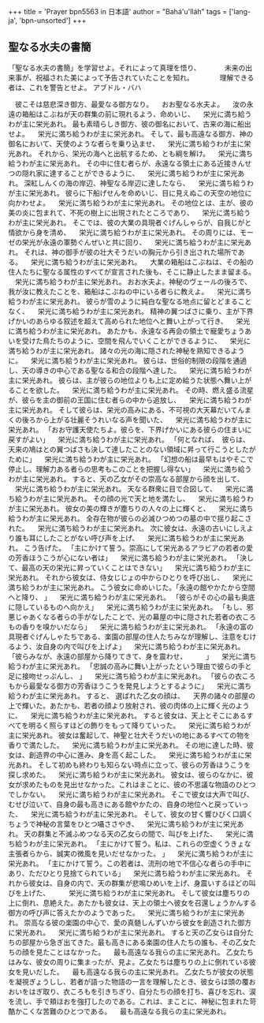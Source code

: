 +++
title = 'Prayer bpn5563 in 日本語'
author = "Bahá'u'lláh"
tags = ['lang-ja', 'bpn-unsorted']
+++
## 聖なる水夫の書簡

「聖なる水夫の書簡」を学習せよ。それによって真理を悟り、　　　　未来の出来事が、祝福された美によって予告されていたことを知れ。　　　　 理解できる者は、これを警告とせよ。                アブドル・バハ

　彼こそは慈悲深き御方、最愛なる御方なり。
　おお聖なる水夫よ。
　汝の永遠の箱船はこぶねが天の群集の前に現れるよう、命めいじ、
　栄光に満ち給うわが主に栄光あれ。
最も素晴らしき御方、彼の御名において、古来の海に船出せよ。
　栄光に満ち給うわが主に栄光あれ。
そして、最も高遠なる御方、神の御名において、天使のような者らを乗り込ませ、
　栄光に満ち給うわが主に栄光あれ。
それから、栄光の海へと出航するため、とも綱を解け。
　栄光に満ち給うわが主に栄光あれ。
その中に住む者らが、永遠なる領土にある近接きんせつの隠れ家に達することができるように、
　栄光に満ち給うわが主に栄光あれ。
深紅しんくの海の岸辺、神聖なる岸辺に達したなら、
　栄光に満ち給うわが主に栄光あれ。
彼らに下船げせんを命めいじ、目に見えぬこの天空の地位に向かわせよ。
　栄光に満ち給うわが主に栄光あれ。
その地位とは、主が、彼の美の炎に包まれて、不死の樹上に出現されたところであり、
　栄光に満ち給うわが主に栄光あれ。
そこでは、彼の大業の具現者ぐげんしゃらが、自我じがと情欲から身を清め、
　栄光に満ち給うわが主に栄光あれ。
その周りには、モーゼの栄光が永遠の軍勢ぐんぜいと共に回り、
　栄光に満ち給うわが主に栄光あれ。
それは、神の御手が彼の壮大そうだいの胸元から引き出された場所である。
　栄光に満ち給うわが主に栄光あれ。
　大業の箱船はこぶねは、その船の住人たちに聖なる属性のすべてが宣言された後も、そこに静止したまま留まる。
　栄光に満ち給うわが主に栄光あれ。
おお水夫よ。神秘のヴェールの後ろで、我が汝に教えたことを、箱船はこぶねの中にいる者らに教えよ。
　栄光に満ち給うわが主に栄光あれ。
彼らが雪のように純白な聖なる地点に留とどまることなく、
　栄光に満ち給うわが主に栄光あれ。
精神の翼つばさに乗り、主が下界げかいのあらゆる叙述を超えて高められた地位へと舞い上がって行き、
　栄光に満ち給うわが主に栄光あれ。
あたかも、永遠なる再会の領土で寵愛ちょうあいを受けた鳥たちのように、空間を飛んでいくことができるように、
　栄光に満ち給うわが主に栄光あれ。
諸々の光の海に隠された神秘を熟知できるように。
　栄光に満ち給うわが主に栄光あれ。
彼らは、世俗的制限の段階を通過し、天の導きの中心である聖なる和合の段階へ達した。
　栄光に満ち給うわが主に栄光あれ。
彼らは、主が彼らの地位よりも上に定め給うた状態へ舞い上がることを欲した。
　栄光に満ち給うわが主に栄光あれ。
その時、燃え盛る流星が、彼らを主の御前の王国に住む者らの中から追放し、
　栄光に満ち給うわが主に栄光あれ。
そして彼らは、栄光の高みにある、不可視の大天幕だいてんまくの後ろから上がる壮麗そうれいなる声を聞いた、
　栄光に満ち給うわが主に栄光あれ。
「おお守護天使たちよ。彼らを、下界げかいにある彼らの住まいに戻すがよい」
　栄光に満ち給うわが主に栄光あれ。
「何となれば、　彼らは、　天来の鳩はとの翼つばさも決して達したことのない領域に昇って行こうとしたがために」
　栄光に満ち給うわが主に栄光あれ。
「幻想の船は最早もはやそこで停止し、理解力ある者らの思考もこのことを把握し得ない」
　栄光に満ち給うわが主に栄光あれ。
すると、天の乙女がその崇高なる部屋から顔を出して、
　栄光に満ち給うわが主に栄光あれ。
天なる群衆に目で合図して、
　栄光に満ち給うわが主に栄光あれ。
その顔の光で天と地を満たし、
　栄光に満ち給うわが主に栄光あれ。
彼女の美の輝きが塵ちりの人々の上に輝くと、
　栄光に満ち給うわが主に栄光あれ。
全存在物が彼らの必滅ひつめつの墓の中で揺り起こされた。
　栄光に満ち給うわが主に栄光あれ。
次に彼女は、永遠の古いにしえより誰も耳にしたことがない呼び声を上げ、
　栄光に満ち給うわが主に栄光あれ。
こう告げた。 「主にかけて誓う。崇高にして栄光あるアラビアの若者の愛の芳香ほうこうが心にない者は」
　栄光に満ち給うわが主に栄光あれ。
「決して、最高の天の栄光に昇っていくことはできない」
　栄光に満ち給うわが主に栄光あれ。
それから彼女は、侍女じじょの中からひとりを呼び出し、
　栄光に満ち給うわが主に栄光あれ。
こう彼女に命めいじた。「永遠の館やかたから空間へと降り、 」
　栄光に満ち給うわが主に栄光あれ。
「彼らがその心の最も奥底に隠しているものへ向かえ」
　栄光に満ち給うわが主に栄光あれ。
「もし、邪悪じゃあくなる者らの手がなしたことで、光の幕屋の中に隠された若者の衣ころもの香りを嗅かいだなら」
　栄光に満ち給うわが主に栄光あれ。
「永遠の富の具現者ぐげんしゃたちである、楽園の部屋の住人たちみなが理解し、注意をむけるよう、汝自身の内で叫びを上げよ」
　栄光に満ち給うわが主に栄光あれ。
「彼らみなが、永遠の部屋から降りてきて、身を震わせ、　　　 」
　栄光に満ち給うわが主に栄光あれ。
「忠誠の高みに舞い上がったという理由で彼らの手と足に接吻せっぷんし、 」
　栄光に満ち給うわが主に栄光あれ。
「彼らの衣ころもから最愛なる御方の芳香ほうこうを発見しようとするように」
　栄光に満ち給うわが主に栄光あれ。
すると、  選ばれた乙女の顔は、  　天界の諸々の部屋の上で輝いた。あたかも、若者の顔より放射され、彼の肉体の上に輝く光のように、
　栄光に満ち給うわが主に栄光あれ。
すると彼女は、天上とそこにあるすべてを明るく照らすほどの飾りをもって降りていった。
　栄光に満ち給うわが主に栄光あれ。
彼女は奮起して、神聖と壮大そうだいの地にあるすべての物を香りで満たした。
　栄光に満ち給うわが主に栄光あれ。
その地に達した時、彼女は、創造界の中心に進み、身を高く起こした。
　栄光に満ち給うわが主に栄光あれ。
そして初めも終わりも知らない時点に立って、彼らの芳香ほうこうを探し求めた。
　栄光に満ち給うわが主に栄光あれ。
彼女は、彼らのなかに、彼女が求めたものを見出せなかった。これはまことに、彼の不思議な物語のひとつでしかない。
　栄光に満ち給うわが主に栄光あれ。
そこで彼女は大声で叫び、むせび泣いて、自身の最も高きにある館やかたの、自身の地位へと戻っていった、
　栄光に満ち給うわが主に栄光あれ。
そして、彼女の甘く響ひびく口調くちょうで神秘の言葉をひとつ囁ささやき、
　栄光に満ち給うわが主に栄光あれ。
天の群集と不滅ふめつなる天の乙女らの間で、叫びを上げた、
　栄光に満ち給うわが主に栄光あれ。
「主にかけて誓う。私は、これらの空虚くうきょな主張者らから、誠実の微風を見いだせなかった。  」
　栄光に満ち給うわが主に栄光あれ。
「主にかけて誓う。この若者は、流刑の地で不信心な者らの手中にあり、ただひとり見捨てられている」
　栄光に満ち給うわが主に栄光あれ。
それから彼女は、自身の内で、天の群集が悲鳴ひめいを上げ、身震いするほどの叫びを上げた、　　
　栄光に満ち給うわが主に栄光あれ。
そして彼女は塵ちりの上に倒れ、息絶えた。あたかも彼女は、天上の領土へ彼女を召還しょうかんする御方の呼び声に答えたかのようであった。
　栄光に満ち給うわが主に栄光あれ。
崇高なる彼の楽園の中心で、愛の真髄しんずいから彼女を創造された御方に栄光あれ。
　栄光に満ち給うわが主に栄光あれ。
すると天の乙女らは自分たちの部屋から急ぎ出てきた。最も高きにある楽園の住人たちの誰も、その乙女たちの顔を見たことはなかった。
　最も高遠なる我らの主に栄光あれ。
乙女たちはみな、彼女の周りに集まったが、見よ。乙女たちは塵ちりの上に倒れている彼女を見いだした。
　最も高遠なる我らの主に栄光あれ。
乙女たちが彼女の状態を凝視ぎょうしし、若者が語った物語の一言を理解したとき、彼女らは頭の覆おおいをはぎ取り、衣ころもを引きちぎり、自分たちの顔を打ち、喜びを忘れ、涙を流し、手で頬ほおを強打したのである。これは、まことに、神秘に包まれた苛酷かこくな苦難のひとつである。
　最も高遠なる我らの主に栄光あれ。

